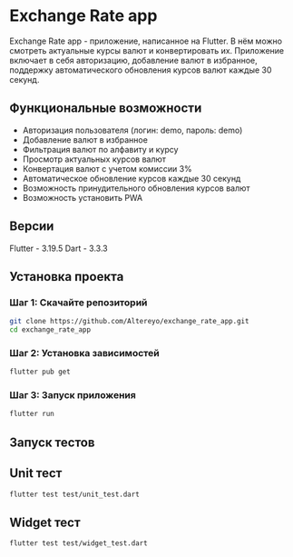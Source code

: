 # Exchange Rate app

Exchange Rate app - приложение, написанное на Flutter. В нём можно смотреть актуальные курсы валют и конвертировать их. Приложение включает в себя авторизацию, добавление валют в избранное, поддержку автоматического обновления курсов валют каждые 30 секунд.

## Функциональные возможности
- Авторизация пользователя (логин: demo, пароль: demo)
- Добавление валют в избранное
- Фильтрация валют по алфавиту и курсу
- Просмотр актуальных курсов валют
- Конвертация валют с учетом комиссии 3%
- Автоматическое обновление курсов каждые 30 секунд
- Возможность принудительного обновления курсов валют
- Возможность установить PWA

## Версии
Flutter - 3.19.5
Dart - 3.3.3

## Установка проекта
### Шаг 1: Скачайте репозиторий
```sh
git clone https://github.com/Altereyo/exchange_rate_app.git
cd exchange_rate_app
```


### Шаг 2: Установка зависимостей
```sh
flutter pub get
```

### Шаг 3: Запуск приложения

```sh
flutter run
```

## Запуск тестов
## Unit тест
```sh
flutter test test/unit_test.dart
```
## Widget тест
```sh
flutter test test/widget_test.dart
```